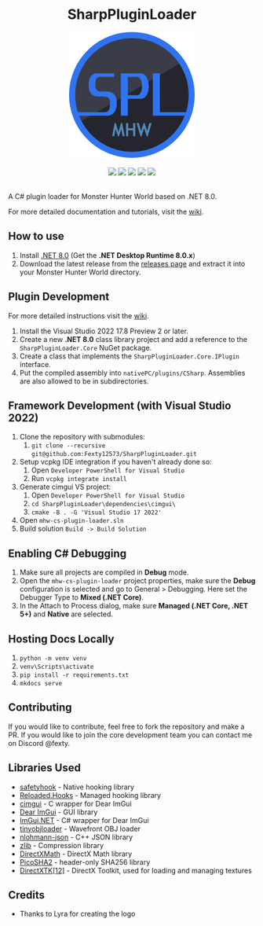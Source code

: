 <div align="center">
    <h1>SharpPluginLoader</h1>
    <img src="docs/images/SPL-256x256.png"/>
    <br></br>
    <img src="https://img.shields.io/github/actions/workflow/status/Fexty12573/SharpPluginLoader/msbuild.yml">
    <img src="https://img.shields.io/github/actions/workflow/status/Fexty12573/SharpPluginLoader/docfx.yml?label=docs">
    <img src="https://img.shields.io/nuget/v/SharpPluginLoader.Core?logo=nuget&label=SharpPluginLoader.Core">
    <img src="https://img.shields.io/nuget/v/SharpPluginLoader.ImGui?logo=nuget&label=SharpPluginLoader.ImGui">
    <img src="https://img.shields.io/nuget/v/SharpPluginLoader.InternalCallGenerator?logo=nuget&label=SharpPluginLoader.InternalCallGenerator">
    <br></br>
</div>


A C# plugin loader for Monster Hunter World based on .NET 8.0. 

For more detailed documentation and tutorials, visit the [wiki](https://fexty12573.github.io/SharpPluginLoader/).

## How to use
1. Install [.NET 8.0](https://dotnet.microsoft.com/en-us/download/dotnet/8.0) (Get the **.NET Desktop Runtime 8.0.x**)
2. Download the latest release from the [releases page](https://github.com/Fexty12573/SharpPluginLoader/releases) and extract it into your Monster Hunter World directory.

## Plugin Development
For more detailed instructions visit the [wiki](https://fexty12573.github.io/SharpPluginLoader/Development/).
1. Install the Visual Studio 2022 17.8 Preview 2 or later.
2. Create a new **.NET 8.0** class library project and add a reference to the `SharpPluginLoader.Core` NuGet package. 
3. Create a class that implements the `SharpPluginLoader.Core.IPlugin` interface.
4. Put the compiled assembly into `nativePC/plugins/CSharp`. Assemblies are also allowed to be in subdirectories.

## Framework Development (with Visual Studio 2022)
1. Clone the repository with submodules:
    1. `git clone --recursive git@github.com:Fexty12573/SharpPluginLoader.git`
2. Setup vcpkg IDE integration if you haven't already done so:
    1. Open `Developer PowerShell for Visual Studio`
    2. Run `vcpkg integrate install`
3. Generate cimgui VS project:
    1. Open `Developer PowerShell for Visual Studio`
    2. `cd SharpPluginLoader\dependencies\cimgui\`
    3. `cmake -B . -G 'Visual Studio 17 2022'`
4. Open `mhw-cs-plugin-loader.sln`
5. Build solution `Build -> Build Solution`

## **Enabling C# Debugging**
1. Make sure all projects are compiled in **Debug** mode.
2. Open the `mhw-cs-plugin-loader` project properties, make sure the **Debug** configuration is selected and go to General > Debugging. Here set the Debugger Type to **Mixed (.NET Core)**.
3. In the Attach to Process dialog, make sure **Managed (.NET Core, .NET 5+)** and **Native** are selected.

## **Hosting Docs Locally**
1. `python -m venv venv`
2. `venv\Scripts\activate`
3. `pip install -r requirements.txt`
4. `mkdocs serve`

## **Contributing**
If you would like to contribute, feel free to fork the repository and make a PR. If you would like to join the core development team you can contact me on Discord @fexty.

## **Libraries Used**
- [safetyhook](https://github.com/cursey/safetyhook) - Native hooking library
- [Reloaded.Hooks](https://github.com/Reloaded-Project/Reloaded.Hooks) - Managed hooking library
- [cimgui](https://github.com/cimgui/cimgui) - C wrapper for Dear ImGui
- [Dear ImGui](https://github.com/ocornut/imgui) - GUI library
- [ImGui.NET](https://github.com/ImGuiNET/ImGui.NET) - C# wrapper for Dear ImGui
- [tinyobjloader](https://github.com/tinyobjloader/tinyobjloader) - Wavefront OBJ loader
- [nlohmann-json](https://github.com/nlohmann/json) - C++ JSON library
- [zlib](https://www.zlib.net/) - Compression library
- [DirectXMath](https://github.com/microsoft/DirectXMath) - DirectX Math library
- [PicoSHA2](https://github.com/okdshin/PicoSHA2) - header-only SHA256 library
- [DirectXTK\[12\]](https://github.com/microsoft/DirectXTK) - DirectX Toolkit, used for loading and managing textures

## **Credits**
- Thanks to Lyra for creating the logo
